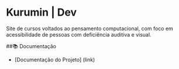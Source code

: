 # Kurumin | Dev

Site de cursos voltados ao pensamento computacional, com foco em acessibilidade de pessoas com deficiência auditiva e visual.

##📚 Documentação
- [Documentação do Projeto] (link) 

